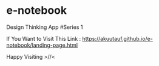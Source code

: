 # e-notebook
Design Thinking App #Series 1

If You Want to Visit This Link :
https://akuutauf.github.io/e-notebook/landing-page.html

Happy Visiting >//<
